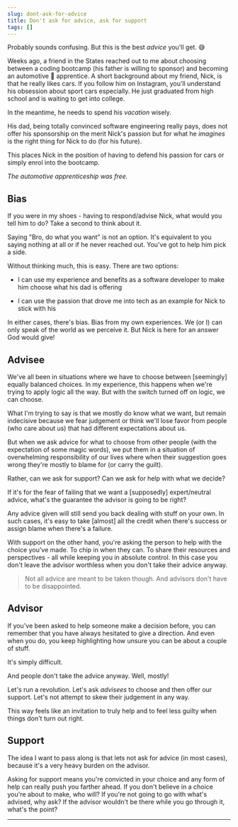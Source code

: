 ```yaml
---
slug: dont-ask-for-advice
title: Don't ask for advice, ask for support
tags: []
---
```


Probably sounds confusing. But this is the best _advice_ you'll get. 😅

<!-- truncate -->

Weeks ago, a friend in the States reached out to me about choosing between a coding bootcamp (his father is willing to
sponsor) and becoming an automotive 🏁 apprentice. A short background about my friend, Nick, is that he really likes cars.
If you follow him on Instagram, you'll understand his obsession about sport cars especially. He just graduated from
high school and is waiting to get into college.

In the meantime, he needs to spend his _vacation_ wisely.

His dad, being totally convinced software engineering really pays, does not offer his sponsorship on the merit Nick's
passion but for what he _imagines_ is the right thing for Nick to do (for his future).

This places Nick in the position of having to defend his passion for cars or simply enrol into the bootcamp.

_The automotive apprenticeship was free._

## Bias

If you were in my shoes - having to respond/advise Nick, what would you tell him to do? Take a second to think about it.

Saying "Bro, do what you want" is not an option. It's equivalent to you saying nothing at all or if he never reached out.
You've got to help him pick a side.

Without thinking much, this is easy. There are two options:

- I can use my experience and benefits as a software developer to make him choose what his dad is offering

- I can use the passion that drove me into tech as an example for Nick to stick with his

In either cases, there's bias. Bias from my own experiences. We (or I) can only speak of the world as we perceive it.
But Nick is here for an answer God would give!

## Advisee

We've all been in situations where we have to choose between [seemingly] equally balanced choices. 
In my experience, this happens when we're trying to apply logic all the way. 
But with the switch turned off on logic, we can choose.

What I'm trying to say is that we mostly do know what we want, but remain indecisive because we fear 
judgement or think we'll lose favor from people (who care about us) that had different expectations about us.

But when we ask advice for what to choose from other people (with the expectation of some magic words), 
we put them in a situation of overwhelming responsibility of our lives where when their suggestion goes wrong
they're mostly to blame for (or carry the guilt).

Rather, can we ask for support? Can we ask for help with what we decide?

If it's for the fear of failing that we want a [supposedly] expert/neutral advice, what's the guarantee the 
advisor is going to be right?

Any advice given will still send you back dealing with stuff on your own. In such cases, it's easy to take [almost] 
all the credit when there's success or assign blame when there's a failure.

With support on the other hand, you're asking the person to help with the choice you've made. 
To chip in when they can. To share their resources and perspectives - all while keeping you in absolute control.
In this case you don't leave the advisor worthless when you don't take their advice anyway.

> Not all advice are meant to be taken though. And advisors don't have to be disappointed.

## Advisor

If you've been asked to help someone make a decision before, you can remember that you have always 
hesitated to give a direction. And even when you do, you keep highlighting how unsure you can be about
a couple of stuff.

It's simply difficult.

And people don't take the advice anyway. Well, mostly!

Let's run a revolution. Let's ask _advisees_ to choose and then offer our support. 
Let's not attempt to skew their judgement in any way.

This way feels like an invitation to truly help and to feel less guilty when things don't turn out right.

## Support

The idea I want to pass along is that lets not ask for advice (in most cases), because it's a very heavy burden on the 
advisor.

Asking for support means you're convicted in your choice and any form of help can really push you farther ahead.
If you don't believe in a choice you're about to make, who will? If you're not going to go with what's advised, why ask?
If the advisor wouldn't be there while you go through it, what's the point?


---